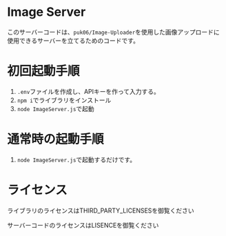 # Image Server
このサーバーコードは、`puk06/Image-Uploader`を使用した画像アップロードに使用できるサーバーを立てるためのコードです。

# 初回起動手順
1. `.env`ファイルを作成し、APIキーを作って入力する。
2. `npm i`でライブラリをインストール
3. `node ImageServer.js`で起動

# 通常時の起動手順
1. `node ImageServer.js`で起動するだけです。

# ライセンス
ライブラリのライセンスはTHIRD_PARTY_LICENSESを御覧ください

サーバーコードのライセンスはLISENCEを御覧ください
